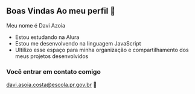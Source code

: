 ## Boas Vindas Ao meu perfil 🐊

Meu nome é Davi Azoia
- Estou estudando na Alura
- Estou me desenvolvendo na linguagem JavaScript
- Ultilizo esse espaço para minha organização e compartilhamento dos meus projetos desenvolvidos

### Você entrar em contato comigo 
davi.asoia.costa@escola.pr.gov.br 📩

